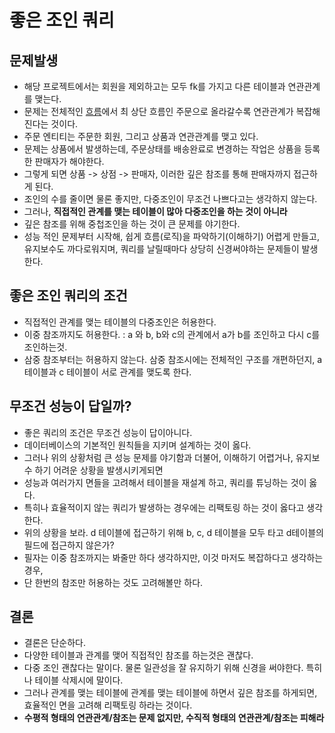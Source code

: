 # 좋은 조인 쿼리

## 문제발생
* 해당 프로젝트에서는 회원을 제외하고는 모두 fk를 가지고 다른 테이블과 연관관계를 맺는다.
* 문제는 전체적인 [흐름](https://github.com/liveforone/intelligent_commerce/blob/master/Documents/FLOW.md)에서 최 상단 흐름인 주문으로 올라갈수록 연관관계가 복잡해진다는 것이다.
* 주문 엔티티는 주문한 회원, 그리고 상품과 연관관계를 맺고 있다.
* 문제는 상품에서 발생하는데, 주문상태를 배송완료로 변경하는 작업은 상품을 등록한 판매자가 해야한다.
* 그렇게 되면 상품 -> 상점 -> 판매자, 이러한 깊은 참조를 통해 판매자까지 접근하게 된다.
* 조인의 수를 줄이면 물론 좋지만, 다중조인이 무조건 나쁘다고는 생각하지 않는다.
* 그러나, **직접적인 관계를 맺는 테이블이 많아 다중조인을 하는 것이 아니라**
* 깊은 참조를 위해 중첩조인을 하는 것이 큰 문제를 야기한다.
* 성능 적인 문제부터 시작해, 쉽게 흐름(로직)을 파악하기(이해하기) 어렵게 만들고, 유지보수도 까다로워지며, 쿼리를 날릴때마다 상당히 신경써야하는 문제들이 발생한다.

## 좋은 조인 쿼리의 조건
* 직접적인 관계를 맺는 테이블의 다중조인은 허용한다.
* 이중 참조까지도 허용한다. : a 와 b, b와 c의 관계에서 a가 b를 조인하고 다시 c를 조인하는것.
* 삼중 참조부터는 허용하지 않는다. 삼중 참조시에는 전체적인 구조를 개편하던지, a 테이블과 c 테이블이 서로 관계를 맺도록 한다.

## 무조건 성능이 답일까?
* 좋은 쿼리의 조건은 무조건 성능이 답이아니다.
* 데이터베이스의 기본적인 원칙들을 지키며 설계하는 것이 옳다.
* 그러나 위의 상황처럼 큰 성능 문제를 야기함과 더불어, 이해하기 어렵거나, 유지보수 하기 어려운 상황을 발생시키게되면
* 성능과 여러가지 면들을 고려해서 테이블을 재설계 하고, 쿼리를 튜닝하는 것이 옳다.
* 특히나 효율적이지 않는 쿼리가 발생하는 경우에는 리팩토링 하는 것이 옳다고 생각한다.
* 위의 상황을 보라. d 테이블에 접근하기 위해 b, c, d 테이블을 모두 타고 d테이블의 필드에 접근하지 않은가?
* 필자는 이중 참조까지는 봐줄만 하다 생각하지만, 이것 마저도 복잡하다고 생각하는 경우,
* 단 한번의 참조만 허용하는 것도 고려해볼만 하다.

## 결론
* 결론은 단순하다.
* 다양한 테이블과 관계를 맺어 직접적인 참조를 하는것은 괜찮다.
* 다중 조인 괜찮다는 말이다. 물론 일관성을 잘 유지하기 위해 신경을 써야한다. 특히나 테이블 삭제시에 말이다.
* 그러나 관계를 맺는 테이블에 관계를 맺는 테이블에 하면서 깊은 참조를 하게되면, 효율적인 면을 고려해 리팩토링 하라는 것이다.
* **수평적 형태의 연관관계/참조는 문제 없지만, 수직적 형태의 연관관계/참조는 피해라**
